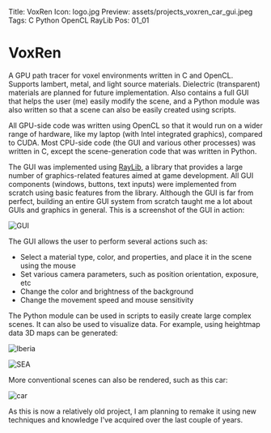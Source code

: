 Title: VoxRen
Icon: logo.jpg
Preview: assets/projects_voxren_car_gui.jpeg
Tags: C Python OpenCL RayLib
Pos: 01_01

# VoxRen

A GPU path tracer for voxel environments written in C and OpenCL. Supports lambert, metal, and light source materials. Dielectric (transparent) materials are planned for future implementation. Also contains a full GUI that helps the user (me) easily modify the scene, and a Python module was also written so that a scene can also be easily created using scripts.

All GPU-side code was written using OpenCL so that it would run on a wider range of hardware, like my laptop (with Intel integrated graphics), compared to CUDA. Most CPU-side code (the GUI and various other processes) was written in C, except the scene-generation code that was written in Python.

The GUI was implemented using [RayLib](https://www.raylib.com/), a library that provides a large number of graphics-related features aimed at game development. All GUI components (windows, buttons, text inputs) were implemented from scratch using basic features from the library. Although the GUI is far from perfect, building an entire GUI system from scratch taught me a lot about GUIs and graphics in general. This is a screenshot of the GUI in action: 

![GUI](assets/projects_voxren_iberia_gui.jpeg)

The GUI allows the user to perform several actions such as:

- Select a material type, color, and properties, and place it in the scene using the mouse
- Set various camera parameters, such as position orientation, exposure, etc
- Change the color and brightness of the background
- Change the movement speed and mouse sensitivity

The Python module can be used in scripts to easily create large complex scenes. It can also be used to visualize data. For example, using heightmap data 3D maps can be generated:

![Iberia](assets/projects_voxren_iberia.jpeg)

![SEA](assets/projects_voxren_sea.jpeg)

More conventional scenes can also be rendered, such as this car:

![car](assets/projects_voxren_car.jpeg)

As this is now a relatively old project, I am planning to remake it using new techniques and knowledge I've acquired over the last couple of years.